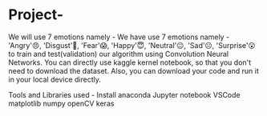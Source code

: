 # Project-

We will use 7 emotions namely - We have use 7 emotions namely - 'Angry'😠, 'Disgust'🤢, 'Fear'😱, 'Happy'😇, 'Neutral'😐, 'Sad'☹️, 'Surprise'😲 to train and test(validation) our algorithm using Convolution Neural Networks. You can directly use kaggle kernel notebook, so that you don't need to download the dataset. Also, you can download your code and run it in your local device directly.

Tools and Libraries used -
Install anaconda
Jupyter notebook
VSCode
matplotlib
numpy
openCV
keras

